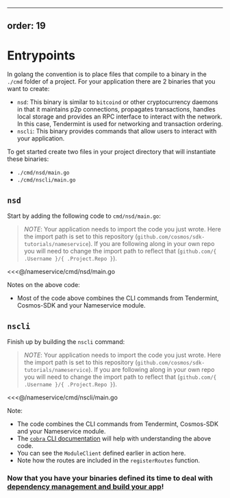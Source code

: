  ---
 order: 19
 ---

# Entrypoints

In golang the convention is to place files that compile to a binary in the `./cmd` folder of a project. For your application there are 2 binaries that you want to create:

- `nsd`: This binary is similar to `bitcoind` or other cryptocurrency daemons in that it maintains p2p connections, propagates transactions, handles local storage and provides an RPC interface to interact with the network. In this case, Tendermint is used for networking and transaction ordering.
- `nscli`: This binary provides commands that allow users to interact with your application.

To get started create two files in your project directory that will instantiate these binaries:

- `./cmd/nsd/main.go`
- `./cmd/nscli/main.go`

## `nsd`

Start by adding the following code to `cmd/nsd/main.go`:

> _*NOTE*_: Your application needs to import the code you just wrote. Here the import path is set to this repository (`github.com/cosmos/sdk-tutorials/nameservice`). If you are following along in your own repo you will need to change the import path to reflect that (`github.com/{ .Username }/{ .Project.Repo }`).

<<<@/nameservice/cmd/nsd/main.go

Notes on the above code:

- Most of the code above combines the CLI commands from Tendermint, Cosmos-SDK and your Nameservice module.

## `nscli`

Finish up by building the `nscli` command:

> _*NOTE*_: Your application needs to import the code you just wrote. Here the import path is set to this repository (`github.com/cosmos/sdk-tutorials/nameservice`). If you are following along in your own repo you will need to change the import path to reflect that (`github.com/{ .Username }/{ .Project.Repo }`).

<<<@/nameservice/cmd/nscli/main.go

Note:

- The code combines the CLI commands from Tendermint, Cosmos-SDK and your Nameservice module.
- The [`cobra` CLI documentation](http://github.com/spf13/cobra) will help with understanding the above code.
- You can see the `ModuleClient` defined earlier in action here.
- Note how the routes are included in the `registerRoutes` function.

### Now that you have your binaries defined its time to deal with [dependency management and build your app](gomod-makefile.md)!
